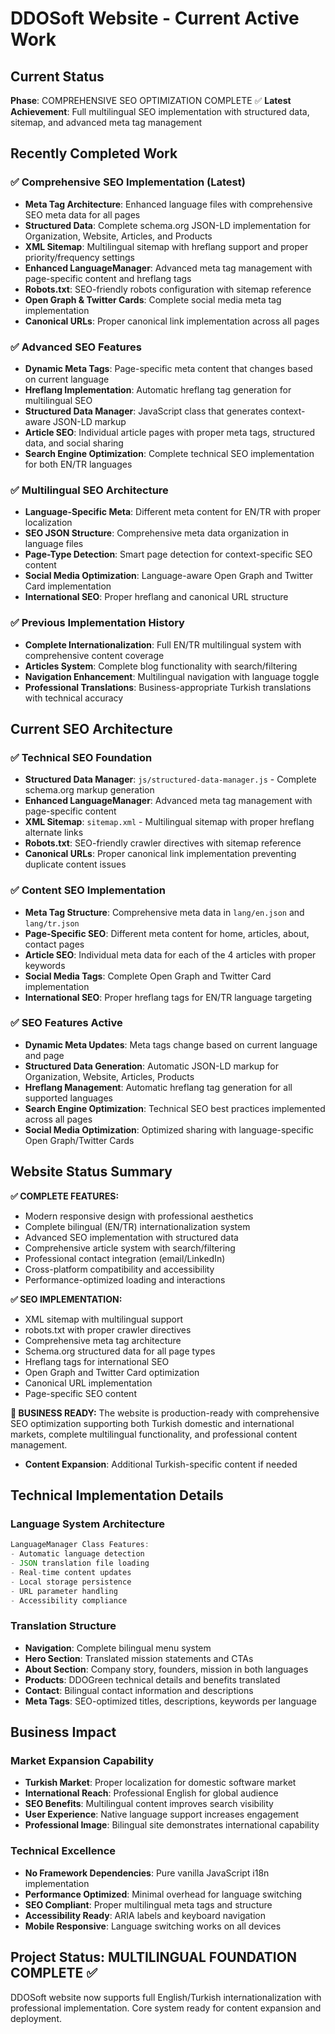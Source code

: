 # DDOSoft Website - Current Active Work

## Current Status
**Phase**: COMPREHENSIVE SEO OPTIMIZATION COMPLETE ✅
**Latest Achievement**: Full multilingual SEO implementation with structured data, sitemap, and advanced meta tag management

## Recently Completed Work

### ✅ Comprehensive SEO Implementation (Latest)
- **Meta Tag Architecture**: Enhanced language files with comprehensive SEO meta data for all pages
- **Structured Data**: Complete schema.org JSON-LD implementation for Organization, Website, Articles, and Products
- **XML Sitemap**: Multilingual sitemap with hreflang support and proper priority/frequency settings
- **Enhanced LanguageManager**: Advanced meta tag management with page-specific content and hreflang tags
- **Robots.txt**: SEO-friendly robots configuration with sitemap reference
- **Open Graph & Twitter Cards**: Complete social media meta tag implementation
- **Canonical URLs**: Proper canonical link implementation across all pages

### ✅ Advanced SEO Features
- **Dynamic Meta Tags**: Page-specific meta content that changes based on current language
- **Hreflang Implementation**: Automatic hreflang tag generation for multilingual SEO
- **Structured Data Manager**: JavaScript class that generates context-aware JSON-LD markup
- **Article SEO**: Individual article pages with proper meta tags, structured data, and social sharing
- **Search Engine Optimization**: Complete technical SEO implementation for both EN/TR languages

### ✅ Multilingual SEO Architecture
- **Language-Specific Meta**: Different meta content for EN/TR with proper localization
- **SEO JSON Structure**: Comprehensive meta data organization in language files
- **Page-Type Detection**: Smart page detection for context-specific SEO content
- **Social Media Optimization**: Language-aware Open Graph and Twitter Card implementation
- **International SEO**: Proper hreflang and canonical URL structure

### ✅ Previous Implementation History
- **Complete Internationalization**: Full EN/TR multilingual system with comprehensive content coverage
- **Articles System**: Complete blog functionality with search/filtering
- **Navigation Enhancement**: Multilingual navigation with language toggle
- **Professional Translations**: Business-appropriate Turkish translations with technical accuracy

## Current SEO Architecture

### ✅ Technical SEO Foundation
- **Structured Data Manager**: `js/structured-data-manager.js` - Complete schema.org markup generation
- **Enhanced LanguageManager**: Advanced meta tag management with page-specific content
- **XML Sitemap**: `sitemap.xml` - Multilingual sitemap with proper hreflang alternate links
- **Robots.txt**: SEO-friendly crawler directives with sitemap reference
- **Canonical URLs**: Proper canonical link implementation preventing duplicate content issues

### ✅ Content SEO Implementation
- **Meta Tag Structure**: Comprehensive meta data in `lang/en.json` and `lang/tr.json`
- **Page-Specific SEO**: Different meta content for home, articles, about, contact pages
- **Article SEO**: Individual meta data for each of the 4 articles with proper keywords
- **Social Media Tags**: Complete Open Graph and Twitter Card implementation
- **International SEO**: Proper hreflang tags for EN/TR language targeting

### ✅ SEO Features Active
- **Dynamic Meta Updates**: Meta tags change based on current language and page
- **Structured Data Generation**: Automatic JSON-LD markup for Organization, Website, Articles, Products
- **Hreflang Management**: Automatic hreflang tag generation for all supported languages
- **Search Engine Optimization**: Technical SEO best practices implemented across all pages
- **Social Media Optimization**: Optimized sharing with language-specific Open Graph/Twitter Cards

## Website Status Summary

**✅ COMPLETE FEATURES:**
- Modern responsive design with professional aesthetics
- Complete bilingual (EN/TR) internationalization system
- Advanced SEO implementation with structured data
- Comprehensive article system with search/filtering
- Professional contact integration (email/LinkedIn)
- Cross-platform compatibility and accessibility
- Performance-optimized loading and interactions

**✅ SEO IMPLEMENTATION:**
- XML sitemap with multilingual support
- robots.txt with proper crawler directives
- Comprehensive meta tag architecture
- Schema.org structured data for all page types
- Hreflang tags for international SEO
- Open Graph and Twitter Card optimization
- Canonical URL implementation
- Page-specific SEO content

**🎯 BUSINESS READY:**
The website is production-ready with comprehensive SEO optimization supporting both Turkish domestic and international markets, complete multilingual functionality, and professional content management.
- **Content Expansion**: Additional Turkish-specific content if needed

## Technical Implementation Details

### Language System Architecture
```javascript
LanguageManager Class Features:
- Automatic language detection
- JSON translation file loading
- Real-time content updates
- Local storage persistence
- URL parameter handling
- Accessibility compliance
```

### Translation Structure
- **Navigation**: Complete bilingual menu system
- **Hero Section**: Translated mission statements and CTAs
- **About Section**: Company story, founders, mission in both languages
- **Products**: DDOGreen technical details and benefits translated
- **Contact**: Bilingual contact information and descriptions
- **Meta Tags**: SEO-optimized titles, descriptions, keywords per language

## Business Impact

### Market Expansion Capability
- **Turkish Market**: Proper localization for domestic software market
- **International Reach**: Professional English for global audience
- **SEO Benefits**: Multilingual content improves search visibility
- **User Experience**: Native language support increases engagement
- **Professional Image**: Bilingual site demonstrates international capability

### Technical Excellence
- **No Framework Dependencies**: Pure vanilla JavaScript i18n implementation
- **Performance Optimized**: Minimal overhead for language switching
- **SEO Compliant**: Proper multilingual meta tags and structure
- **Accessibility Ready**: ARIA labels and keyboard navigation
- **Mobile Responsive**: Language switching works on all devices

## Project Status: MULTILINGUAL FOUNDATION COMPLETE ✅
DDOSoft website now supports full English/Turkish internationalization with professional implementation. Core system ready for content expansion and deployment.